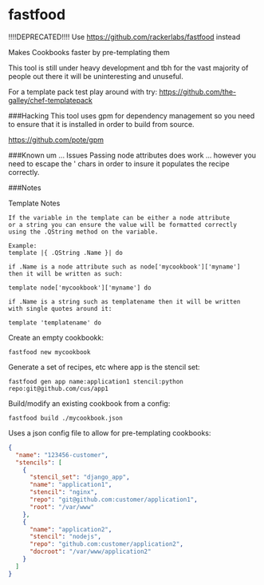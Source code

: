 fastfood
========

!!!!DEPRECATED!!!!
Use https://github.com/rackerlabs/fastfood instead

Makes Cookbooks faster by pre-templating them

This tool is still under heavy development and tbh for the vast majority
of people out there it will be uninteresting and unuseful.

For a template pack test play around with try:
https://github.com/the-galley/chef-templatepack

###Hacking
This tool uses gpm for dependency management so you need to
ensure that it is installed in order to build from source.

https://github.com/pote/gpm

###Known um ... Issues
Passing node attributes does work ... however you need to escape the
' chars in order to insure it populates the recipe correctly.

###Notes

Template Notes
```
If the variable in the template can be either a node attribute
or a string you can ensure the value will be formatted correctly
using the .QString method on the variable.

Example:
template |{ .QString .Name }| do

if .Name is a node attribute such as node['mycookbook']['myname']
then it will be written as such:

template node['mycookbook']['myname'] do

if .Name is a string such as templatename then it will be written
with single quotes around it:

template 'templatename' do
```

Create an empty cookbookk:
```shell
fastfood new mycookbook
```

Generate a set of recipes, etc where app is the stencil set:
```shell
fastfood gen app name:application1 stencil:python repo:git@github.com/cus/app1
```

Build/modify an existing cookbook from a config:
```shell
fastfood build ./mycookbook.json
```

Uses a json config file to allow for pre-templating cookbooks:
```json
{
  "name": "123456-customer",
  "stencils": [
    {
      "stencil_set": "django_app",
      "name": "application1",
      "stencil": "nginx",
      "repo": "git@github.com:customer/application1",
      "root": "/var/www"
    },
    {
      "name": "application2",
      "stencil": "nodejs",
      "repo": "github.com:customer/application2",
      "docroot": "/var/www/application2"
    }
  ]
}
```
